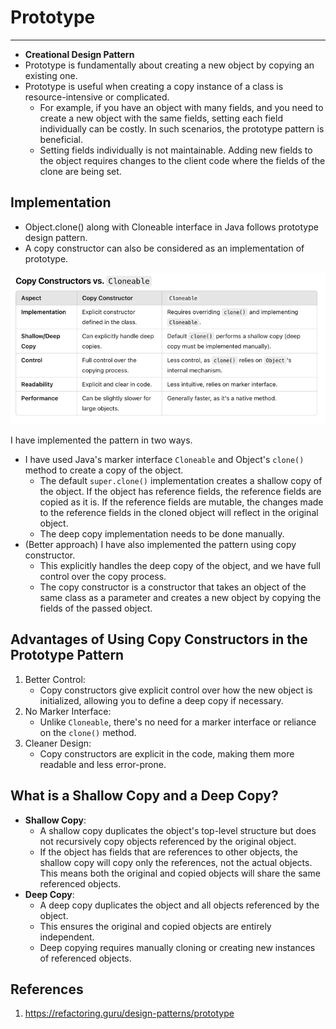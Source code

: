 # Prototype

---

- **Creational Design Pattern**
- Prototype is fundamentally about creating a new object by copying an existing one.
- Prototype is useful when creating a copy instance of a class is resource-intensive or complicated.
  - For example, if you have an object with many fields, and you need to create a new object with the same fields, setting each field individually can be costly. In such scenarios, the prototype pattern is beneficial.
  - Setting fields individually is not maintainable. Adding new fields to the object requires changes to the client code where the fields of the clone are being set.

## Implementation
- Object.clone() along with Cloneable interface in Java follows prototype design pattern.
- A copy constructor can also be considered as an implementation of prototype.

![img.png](images/img.png)

I have implemented the pattern in two ways.
- I have used Java's marker interface `Cloneable` and Object's `clone()` method to create a copy of the object.
  - The default `super.clone()` implementation creates a shallow copy of the object. If the object has reference fields, the reference fields are copied as it is. If the reference fields are mutable, the changes made to the reference fields in the cloned object will reflect in the original object.
  - The deep copy implementation needs to be done manually.
- (Better approach) I have also implemented the pattern using copy constructor.
  - This explicitly handles the deep copy of the object, and we have full control over the copy process.
  - The copy constructor is a constructor that takes an object of the same class as a parameter and creates a new object by copying the fields of the passed object.

## Advantages of Using Copy Constructors in the Prototype Pattern
1. Better Control:
    - Copy constructors give explicit control over how the new object is initialized, allowing you to define a deep copy if necessary.
2. No Marker Interface:
    - Unlike `Cloneable`, there's no need for a marker interface or reliance on the `clone()` method.
3. Cleaner Design:
    - Copy constructors are explicit in the code, making them more readable and less error-prone.
   
## What is a Shallow Copy and a Deep Copy?
- **Shallow Copy**: 
  - A shallow copy duplicates the object's top-level structure but does not recursively copy objects referenced by the original object.
  - If the object has fields that are references to other objects, the shallow copy will copy only the references, not the actual objects. This means both the original and copied objects will share the same referenced objects.
- **Deep Copy**: 
  - A deep copy duplicates the object and all objects referenced by the object.
  - This ensures the original and copied objects are entirely independent.
  - Deep copying requires manually cloning or creating new instances of referenced objects.

## References
1. https://refactoring.guru/design-patterns/prototype
